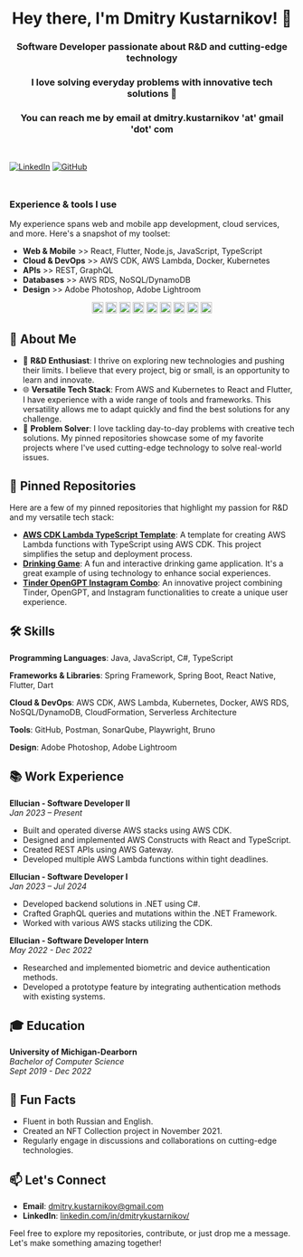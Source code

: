 <!--
**dkustarnikov/dkustarnikov** is a ✨ _special_ ✨ repository because its `README.md` (this file) appears on your GitHub profile.

Here are some ideas to get you started:

- 🔭 I’m currently working on ...
- 🌱 I’m currently learning ...
- 👯 I’m looking to collaborate on ...
- 🤔 I’m looking for help with ...
- 💬 Ask me about ...
- 📫 How to reach me: ...
- 😄 Pronouns: ...
- ⚡ Fun fact: ...
-->


<h1 align="center">Hey there, I'm Dmitry Kustarnikov! 👋</h1>

<h3 align="center">Software Developer passionate about R&D and cutting-edge technology</h3>
<h3 align="center">I love solving everyday problems with innovative tech solutions 🚀</h3>

<div style="margin-top: 16px;" />

<h3 align="center">You can reach me by email at dmitry.kustarnikov 'at' gmail 'dot' com</h3>

<div style="margin-top: 48px;" />

[![LinkedIn](https://img.shields.io/badge/LinkedIn-0077B5?style=for-the-badge&logo=linkedin&logoColor=white)](https://www.linkedin.com/in/dmitrykustarnikov/)
[![GitHub](https://img.shields.io/badge/GitHub-181717?style=for-the-badge&logo=github&logoColor=white)](https://github.com/dkustarnikov)

<div style="margin-top: 48px;" />

### Experience & tools I use

My experience spans web and mobile app development, cloud services, and more. Here's a snapshot of my toolset:

- **Web & Mobile** >> React, Flutter, Node.js, JavaScript, TypeScript
- **Cloud & DevOps** >> AWS CDK, AWS Lambda, Docker, Kubernetes
- **APIs** >> REST, GraphQL
- **Databases** >> AWS RDS, NoSQL/DynamoDB
- **Design** >> Adobe Photoshop, Adobe Lightroom

<p align="center">
  <img src="https://img.icons8.com/color/48/000000/git.png" alt="git" width="20" height="20"/> 
  <img src="https://img.icons8.com/color/48/000000/javascript.png" alt="javascript" width="20" height="20"/> 
  <img src="https://img.icons8.com/color/48/000000/typescript.png" alt="typescript" width="20" height="20"/>
  <img src="https://img.icons8.com/plasticine/100/000000/react.png" alt="react" width="20" height="20"/>
  <img src="https://img.icons8.com/color/48/000000/flutter.png" alt="flutter" width="20" height="20"/> 
  <img src="https://img.icons8.com/color/48/000000/nodejs.png" alt="nodejs" width="20" height="20"/> 
  <img src="https://img.icons8.com/color/48/000000/docker.png" alt="docker" width="20" height="20"/> 
  <img src="https://img.icons8.com/nolan/64/api-settings.png" alt="rest-api" width="20" height="20"/> 
  <img src="https://img.icons8.com/color/48/000000/graphql.png" alt="graphql" width="20" height="20"/> 
</p>

## 🚀 About Me

- 🧪 **R&D Enthusiast**: I thrive on exploring new technologies and pushing their limits. I believe that every project, big or small, is an opportunity to learn and innovate.
- 🌐 **Versatile Tech Stack**: From AWS and Kubernetes to React and Flutter, I have experience with a wide range of tools and frameworks. This versatility allows me to adapt quickly and find the best solutions for any challenge.
- 🧩 **Problem Solver**: I love tackling day-to-day problems with creative tech solutions. My pinned repositories showcase some of my favorite projects where I've used cutting-edge technology to solve real-world issues.

## 📌 Pinned Repositories

Here are a few of my pinned repositories that highlight my passion for R&D and my versatile tech stack:

- [**AWS CDK Lambda TypeScript Template**](https://github.com/dkustarnikov/aws_cdk_lambda_typescript_template): A template for creating AWS Lambda functions with TypeScript using AWS CDK. This project simplifies the setup and deployment process.
- [**Drinking Game**](https://github.com/dkustarnikov/DrinkingGame): A fun and interactive drinking game application. It's a great example of using technology to enhance social experiences.
- [**Tinder OpenGPT Instagram Combo**](https://github.com/dkustarnikov/tinder_opengpt_instagram_combo): An innovative project combining Tinder, OpenGPT, and Instagram functionalities to create a unique user experience.

## 🛠️ Skills

**Programming Languages**: Java, JavaScript, C#, TypeScript

**Frameworks & Libraries**: Spring Framework, Spring Boot, React Native, Flutter, Dart

**Cloud & DevOps**: AWS CDK, AWS Lambda, Kubernetes, Docker, AWS RDS, NoSQL/DynamoDB, CloudFormation, Serverless Architecture

**Tools**: GitHub, Postman, SonarQube, Playwright, Bruno

**Design**: Adobe Photoshop, Adobe Lightroom

## 📚 Work Experience

**Ellucian - Software Developer II**  
*Jan 2023 – Present*  
- Built and operated diverse AWS stacks using AWS CDK.
- Designed and implemented AWS Constructs with React and TypeScript.
- Created REST APIs using AWS Gateway.
- Developed multiple AWS Lambda functions within tight deadlines.

**Ellucian - Software Developer I**  
*Jan 2023 – Jul 2024*  
- Developed backend solutions in .NET using C#.
- Crafted GraphQL queries and mutations within the .NET Framework.
- Worked with various AWS stacks utilizing the CDK.

**Ellucian - Software Developer Intern**  
*May 2022 - Dec 2022*  
- Researched and implemented biometric and device authentication methods.
- Developed a prototype feature by integrating authentication methods with existing systems.

## 🎓 Education

**University of Michigan-Dearborn**  
*Bachelor of Computer Science*  
*Sept 2019 - Dec 2022*

## 🌟 Fun Facts

- Fluent in both Russian and English.
- Created an NFT Collection project in November 2021.
- Regularly engage in discussions and collaborations on cutting-edge technologies.

## 📫 Let's Connect

- **Email**: dmitry.kustarnikov@gmail.com
- **LinkedIn**: [linkedin.com/in/dmitrykustarnikov/](https://www.linkedin.com/in/dmitrykustarnikov/)

Feel free to explore my repositories, contribute, or just drop me a message. Let's make something amazing together!
